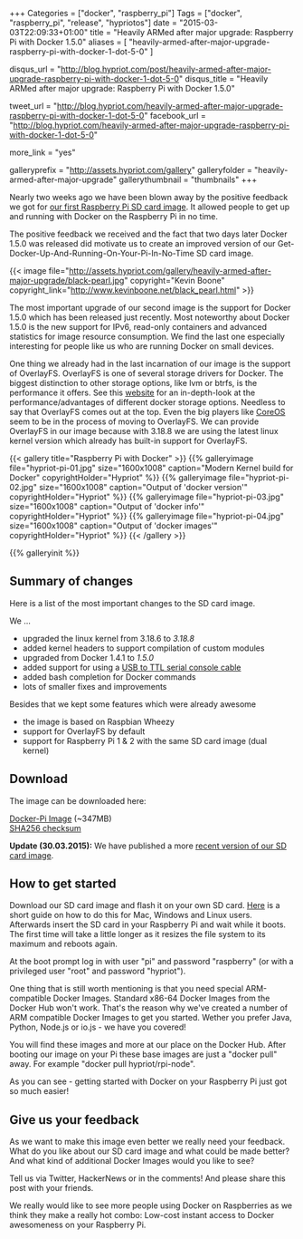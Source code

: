+++
Categories = ["docker", "raspberry_pi"]
Tags = ["docker", "raspberry_pi", "release", "hypriotos"]
date = "2015-03-03T22:09:33+01:00"
title = "Heavily ARMed after major upgrade: Raspberry Pi with Docker 1.5.0"
aliases = [ "heavily-armed-after-major-upgrade-raspberry-pi-with-docker-1-dot-5-0" ]

disqus_url = "http://blog.hypriot.com/post/heavily-armed-after-major-upgrade-raspberry-pi-with-docker-1-dot-5-0"
disqus_title = "Heavily ARMed after major upgrade: Raspberry Pi with Docker 1.5.0"

tweet_url = "http://blog.hypriot.com/heavily-armed-after-major-upgrade-raspberry-pi-with-docker-1-dot-5-0"
facebook_url = "http://blog.hypriot.com/heavily-armed-after-major-upgrade-raspberry-pi-with-docker-1-dot-5-0"

more_link = "yes"

galleryprefix = "http://assets.hypriot.com/gallery"
galleryfolder = "heavily-armed-after-major-upgrade"
gallerythumbnail = "thumbnails"
+++

Nearly two weeks ago we have been blown away by the positive feedback we got for [our first Raspberry Pi SD card image](http://blog.hypriot.com/kick-ass-raspberry-pi-2-having-a-forbidden-love-affair-with-docker-1-dot-4-1). It allowed people to get up and running with Docker on the Raspberry Pi in no time.

The positive feedback we received and the fact that two days later Docker 1.5.0 was released did motivate us to create an improved version of our Get-Docker-Up-And-Running-On-Your-Pi-In-No-Time SD card image.
<!--more-->

{{< image file="http://assets.hypriot.com/gallery/heavily-armed-after-major-upgrade/black-pearl.jpg" copyright="Kevin Boone" copyright_link="http://www.kevinboone.net/black_pearl.html" >}}

The most important upgrade of our second image is the support for Docker 1.5.0 which has been released just recently. Most noteworthy about Docker 1.5.0 is the new support for IPv6, read-only containers and advanced statistics for image resource consumption. We find the last one especially interesting for people like us who are running Docker on small devices.

One thing we already had in the last incarnation of our image is the support of OverlayFS. OverlayFS is one of several storage drivers for Docker. The biggest distinction to other storage options, like lvm or btrfs, is the performance it offers. See this [website](https://developerblog.redhat.com/2014/09/30/overview-storage-scalability-docker/) for an in-depth-look at the performance/advantages of different docker storage options.
Needless to say that OverlayFS comes out at the top. Even the big players like [CoreOS](http://lwn.net/Articles/627232/) seem to be in the process of moving to OverlayFS. We can provide OverlayFS in our image because with 3.18.8 we are using the latest linux kernel version which already has built-in support for OverlayFS.

{{< gallery title="Raspberry Pi with Docker" >}}
{{% galleryimage file="hypriot-pi-01.jpg" size="1600x1008" caption="Modern Kernel build for Docker" copyrightHolder="Hypriot" %}}
{{% galleryimage file="hypriot-pi-02.jpg" size="1600x1008" caption="Output of 'docker version'" copyrightHolder="Hypriot" %}}
{{% galleryimage file="hypriot-pi-03.jpg" size="1600x1008" caption="Output of 'docker info'" copyrightHolder="Hypriot" %}}
{{% galleryimage file="hypriot-pi-04.jpg" size="1600x1008" caption="Output of 'docker images'" copyrightHolder="Hypriot" %}}
{{< /gallery >}}

{{% galleryinit %}}

## Summary of changes
Here is a list of the most important changes to the SD card image.  

We ...

- upgraded the linux kernel from 3.18.6 to _3.18.8_
- added kernel headers to support compilation of custom modules
- upgraded from Docker 1.4.1 to _1.5.0_
- added support for using a [USB to TTL serial console cable](https://learn.adafruit.com/adafruits-raspberry-pi-lesson-5-using-a-console-cable/overview)
- added bash completion for Docker commands
- lots of smaller fixes and improvements

Besides that we kept some features which were already awesome

- the image is based on Raspbian Wheezy
- support for OverlayFS by default
- support for Raspberry Pi 1 & 2 with the same SD card image (dual kernel)

## Download
The image can be downloaded here:

[Docker-Pi Image](http://downloads.hypriot.com/hypriot-rpi-20150301-140537.img.zip) (~347MB)  
[SHA256 checksum](http://downloads.hypriot.com/hypriot-rpi-20150301-140537.img.zip.sha256)

__Update (30.03.2015):__ We have published a more [recent version of our SD card image](http://blog.hypriot.com/post/hypriotos-back-again-with-docker-on-arm).

## How to get started
Download our SD card image and flash it on your own SD card. [Here](http://computers.tutsplus.com/articles/how-to-flash-an-sd-card-for-raspberry-pi--mac-53600) is a short guide on how to do this for Mac, Windows and Linux users. Afterwards insert the SD card in your Raspberry Pi and wait while it boots. The first time will take a little longer as it resizes the file system to its maximum and reboots again.

At the boot prompt log in with user "pi" and password "raspberry" (or with a privileged user "root" and password "hypriot").

One thing that is still worth mentioning is that you need special ARM-compatible Docker Images.
Standard x86-64 Docker Images from the Docker Hub won't work. That's the reason why we've created a number of ARM compatible Docker Images to get you started. Wether you prefer Java, Python, Node.js or io.js - we have you covered!

You will find these images and more at our place on the Docker Hub. After booting our image on your Pi these base images are just a "docker pull" away. For example "docker pull hypriot/rpi-node".

As you can see - getting started with Docker on your Raspberry Pi just got so much easier!

## Give us your feedback
As we want to make this image even better we really need your feedback. What do you like about our SD card image and what could be made better? And what kind of additional Docker Images would you like to see?

Tell us via Twitter, HackerNews or in the comments!
And please share this post with your friends.

We really would like to see more people using Docker on Raspberries as we think they make a really hot combo:
Low-cost instant access to Docker awesomeness on your Raspberry Pi.
